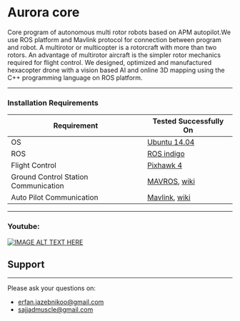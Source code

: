 # Aurora core

Core program of autonomous multi rotor robots based on APM autopilot.We use ROS platform and Mavlink protocol for connection between program and robot.
A multirotor or multicopter is a rotorcraft with more than two rotors. An advantage of multirotor aircraft is the simpler rotor mechanics required for flight control. 
We designed, optimized and manufactured hexacopter drone with a vision based AI and online 3D mapping using the C++ programming language on ROS platform.

-------------------

### Installation Requirements

| Requirement | Tested Successfully On | 
| ------ | ------ |
| OS| [Ubuntu 14.04](http://cdimage.ubuntu.com/netboot/14.04/?_ga=2.72803859.1606487436.1539181592-1947134802.1539181592)|
| ROS | [ROS indigo](http://wiki.ros.org/indigo/Installation/Ubuntu) |
| Flight Control| [Pixhawk 4][pixhawk]|
| Ground Control Station Communication|[MAVROS](https://dev.px4.io/ros-mavros-installation.html), [wiki](http://wiki.ros.org/mavros)|
| Auto Pilot Communication| [Mavlink](http://qgroundcontrol.org/mavlink/), [wiki](http://wiki.ros.org/mavlink)|

----------

### Youtube: 

[![IMAGE ALT TEXT HERE](https://img.youtube.com/vi/wumIN9yP0dw/0.jpg)](https://www.youtube.com/watch?v=wumIN9yP0dw)

## Support
-----------------

Please ask your questions on:

- erfan.jazebnikoo@gmail.com
- sajjadmuscle@gmail.com

[pixhawk]:<https://docs.px4.io/en/flight_controller/pixhawk4.html>
